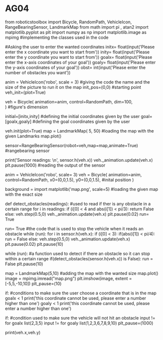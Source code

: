# AG04
from roboticstoolbox import Bicycle, RandomPath, VehicleIcon, RangeBearingSensor, LandmarkMap
from math import pi , atan2
import matplotlib.pyplot as plt
import numpy as np
import matplotlib.image as mpimg #implementing the classes used in the code

#Asking the user to enter the wanted coordinates
initx= float(input('Please enter the x coordinate you want to start from'))
inity= float(input('Please enter the y coordinate you want to start from'))
goalx= float(input('Please enter the x-axis coordinates of your goal'))
goaly= float(input('Please enter the y-axis coordinates of your goal'))
obst= int(input('Please enter the number of obstacles you want'))

anim = VehicleIcon('robo', scale = 3) #giving the code the name and the size of the picture to run it on the map
init_pos=(0,0) #starting point
veh_init=(plot=True)

veh = Bicycle(
    animation=anim,
    control=RandomPath,
    dim=100,  
) #figure's dimension

initial=[initx,inity] #defining the initial coordinates given by the user
goal=[goalx,goaly] #defining the goal coordinates given by the user

veh.init(plot=True)
map = LandmarkMap( 5, 50) #loading the map with the given Landmarks
map.plot()

sensor=RangeBearingSensor(robot=veh,map=map,animate=True) #rangebearing sensor

print('Sensor readings: \n', sensor.h(veh.x))
veh._animation.update(veh.x)
plt.pause(1000) #reading the output of the sensor

anim = VehicleIcon('robo', scale= 3)
veh = Bicycle(
    animation=anim,
    control=RandomPath,
    x0=(0,0,1.5),
    y0=(0,0,1.5), #inital position
)



background = import matplotlib('map.png', scale=5) #loading the given map with the exact size

def detect_obstacles(readings): #used to read if ther is any obstacle in a certain range
    for i in readings:
        if (i[0] < 4 and abs(i[1]) < pi/3):
            return False
        else:
            veh.step(0.5,0)
            veh._animation.update(veh.x)
            plt.pause(0.02)
run= True

run= True #the code that is used to stop the vehicle when it reads an obstacle
while (run):
    for i in sensor.h(veh.x):
        if (i[0] < 3):
            if(abs(i[1]) < pi/4):
                run = False
        else:
            veh.step(0.5,0)
            veh._animation.update(veh.x)
            plt.pause(0.02)
plt.pause(10)


while (run): #a function used to detect if there an obstacle so it can stop within a certain range
    if(detect_obstacles(sensor.h(veh.x)) is False):
        run = False
plt.pause(10)

map = LandmarkMap(5,10) #adding the map with the wanted size
map.plot()
image = mpimg.imread("map.png")
plt.imshow(image, extent = [-5,5,-10,10])
plt_pause=(10)

if:   #conditions to make sure the user choose a coordinate that is in the map 
    goalx < 1
    print('this coordinate cannot be used, please enter a number higher than one')
    goaly < 1
    print('this coordinate cannot be used, please enter a number higher than one')

if: #condition used to make sure the vehicle will not hit an obstacle
    input != for goalx list(2,3,5)
    input != for goaly list(1,2,3,6,7,8,9,10)
plt_pause=(1000)

print(veh.x,veh.y)
